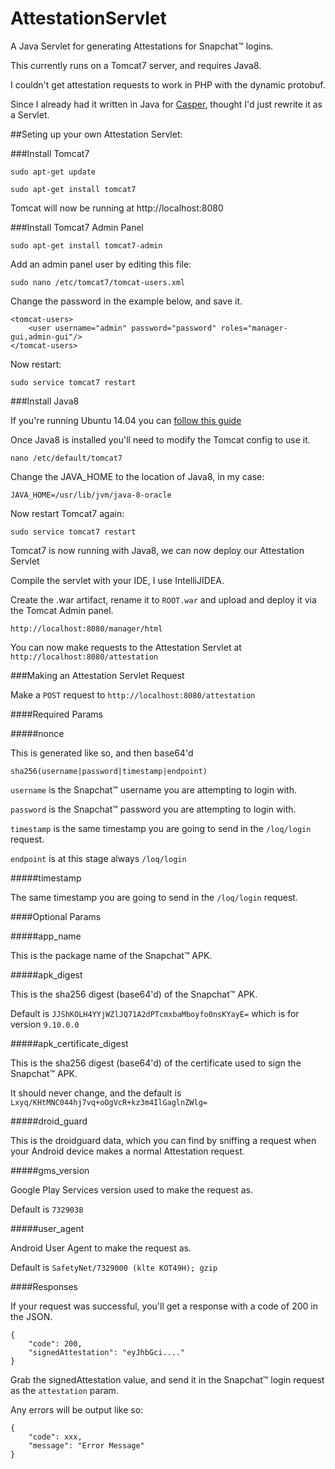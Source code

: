 # AttestationServlet

A Java Servlet for generating Attestations for Snapchat™ logins.

This currently runs on a Tomcat7 server, and requires Java8.

I couldn't get attestation requests to work in PHP with the dynamic protobuf.

Since I already had it written in Java for [Casper](http://casper.io), thought I'd just rewrite it as a Servlet.

##Seting up your own Attestation Servlet:

###Install Tomcat7

`sudo apt-get update`

`sudo apt-get install tomcat7`

Tomcat will now be running at http://localhost:8080

###Install Tomcat7 Admin Panel

`sudo apt-get install tomcat7-admin`

Add an admin panel user by editing this file:

`sudo nano /etc/tomcat7/tomcat-users.xml`

Change the password in the example below, and save it.

```
<tomcat-users>
    <user username="admin" password="password" roles="manager-gui,admin-gui"/>
</tomcat-users>
```

Now restart:

`sudo service tomcat7 restart`

###Install Java8

If you're running Ubuntu 14.04 you can [follow this guide](http://tecadmin.net/install-oracle-java-8-jdk-8-ubuntu-via-ppa/)

Once Java8 is installed you'll need to modify the Tomcat config to use it.

`nano /etc/default/tomcat7`

Change the JAVA_HOME to the location of Java8, in my case:

`JAVA_HOME=/usr/lib/jvm/java-8-oracle`

Now restart Tomcat7 again:

`sudo service tomcat7 restart`

Tomcat7 is now running with Java8, we can now deploy our Attestation Servlet

Compile the servlet with your IDE, I use IntelliJIDEA.

Create the .war artifact, rename it to `ROOT.war` and upload and deploy it via the Tomcat Admin panel.

`http://localhost:8080/manager/html`

You can now make requests to the Attestation Servlet at `http://localhost:8080/attestation`

###Making an Attestation Servlet Request

Make a `POST` request to `http://localhost:8080/attestation`

####Required Params

#####nonce

This is generated like so, and then base64'd

```
sha256(username|password|timestamp|endpoint)
```

`username` is the Snapchat™ username you are attempting to login with.

`password` is the Snapchat™ password you are attempting to login with.

`timestamp` is the same timestamp you are going to send in the `/loq/login` request.

`endpoint` is at this stage always `/loq/login`

#####timestamp

The same timestamp you are going to send in the `/loq/login` request.

####Optional Params

#####app_name

This is the package name of the Snapchat™ APK.

#####apk_digest

This is the sha256 digest (base64'd) of the Snapchat™ APK.

Default is `JJShKOLH4YYjWZlJQ71A2dPTcmxbaMboyfo0nsKYayE=` which is for version `9.10.0.0`

#####apk_certificate_digest

This is the sha256 digest (base64'd) of the certificate used to sign the Snapchat™ APK.

It should never change, and the default is `Lxyq/KHtMNC044hj7vq+oOgVcR+kz3m4IlGaglnZWlg=`

#####droid_guard

This is the droidguard data, which you can find by sniffing a request when your Android device makes a normal Attestation request.

#####gms_version

Google Play Services version used to make the request as.

Default is `7329038`

#####user_agent

Android User Agent to make the request as.

Default is `SafetyNet/7329000 (klte KOT49H); gzip`

####Responses

If your request was successful, you'll get a response with a code of 200 in the JSON.

```
{
    "code": 200,
    "signedAttestation": "eyJhbGci...."
}
```

Grab the signedAttestation value, and send it in the Snapchat™ login request as the `attestation` param.

Any errors will be output like so:

```
{
    "code": xxx,
    "message": "Error Message"
}
```